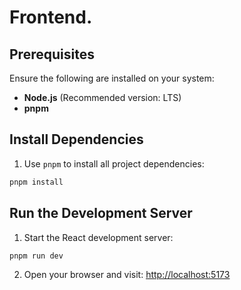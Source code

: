 # Frontend.

## Prerequisites

Ensure the following are installed on your system:

- **Node.js** (Recommended version: LTS)
- **pnpm**

## Install Dependencies

1. Use `pnpm` to install all project dependencies:

```bash
pnpm install
```

## Run the Development Server

1. Start the React development server:
```bash
pnpm run dev
```

2. Open your browser and visit:
   [http://localhost:5173](http://localhost:5173)
